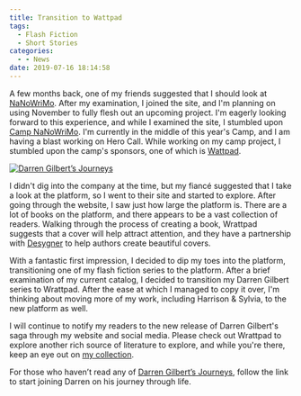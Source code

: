 ```yaml
---
title: Transition to Wattpad
tags:
  - Flash Fiction
  - Short Stories
categories:
  - - News
date: 2019-07-16 18:14:58
---
```


A few months back, one of my friends suggested that I should look at [NaNoWriMo](https://www.nanowrimo.org).  After my examination, I joined the site, and I'm planning on using November to fully flesh out an upcoming project.  I'm eagerly looking forward to this experience, and while I examined the site, I stumbled upon [Camp NaNoWriMo](https://campnanowrimo.org/).  I'm currently in the middle of this year's Camp, and I am having a blast working on Hero Call.  While working on my camp project, I stumbled upon the camp's sponsors, one of which is [Wattpad](httsp://www.wattpad.com). <!-- more --><div class="embedded-image-left">[![Darren Gilbert’s Journeys](./darren-gilbert-journeys.png "Darren Gilbert’s Journeys")](https://www.wattpad.com/story/193730653-darren-gilbert-journeys)</div>
 
I didn't dig into the company at the time, but my fiancé suggested that I take a look at the platform, so I went to their site and started to explore.  After going through the website, I saw just how large the platform is.  There are a lot of books on the platform, and there appears to be a vast collection of readers.  Walking through the process of creating a book, Wrattpad suggests that a cover will help attract attention, and they have a partnership with [Desygner](https://desygner.com) to help authors create beautiful covers.
 
With a fantastic first impression, I decided to dip my toes into the platform, transitioning one of my flash fiction series to the platform.  After a brief examination of my current catalog, I decided to transition my Darren Gilbert series to Wrattpad.  After the ease at which I managed to copy it over, I'm thinking about moving more of my work, including Harrison & Sylvia, to the new platform as well.  
 
I will continue to notify my readers to the new release of Darren Gilbert's saga through my website and social media.  Please check out Wrattpad to explore another rich source of literature to explore, and while you're there, keep an eye out on [my collection](https://www.wattpad.com/user/StevenMeehan).

For those who haven’t read any of [Darren Gilbert’s Journeys](https://www.wattpad.com/story/193730653-darren-gilbert-journeys), follow the link to start joining Darren on his journey through life.